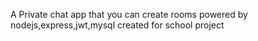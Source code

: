 A Private chat app that you can create rooms powered by nodejs,express,jwt,mysql created for school project 
